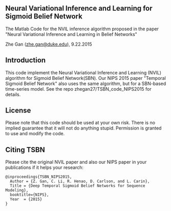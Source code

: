 ## Neural Variational Inference and Learning for Sigmoid Belief Network

The Matlab Code for the NVIL inference algorithm proposed in the paper "Neural Variational Inference and Learning in Belief Networks"

Zhe Gan (zhe.gan@duke.edu), 9.22.2015

## Introduction

This code implement the Neural Variational Inference and Learning (NVIL) algorithm for Sigmoid Belief Network(SBN).
Our NIPS 2015 paper "Temporal Sigmoid Belief Network" also uses the same algorithm, but for a SBN-based time-series model.
See the repo zhegan27/TSBN_code_NIPS2015 for details. 

## License

Please note that this code should be used at your own risk. There is no implied guarantee that it will
not do anything stupid. Permission is granted to use and modify the code.

## Citing TSBN

Please cite the original NVIL paper and also our NIPS paper in your publications if it helps your research:

    @inproceedings{TSBN_NIPS2015,
      Author = {Z. Gan, C. Li, R. Henao, D. Carlson, and L. Carin},
      Title = {Deep Temporal Sigmoid Belief Networks for Sequence Modeling},
      booktitle={NIPS},
      Year  = {2015}
    }




 




